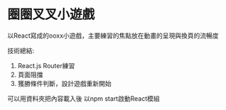 # 圈圈叉叉小遊戲
以React寫成的ooxx小遊戲，主要練習的焦點放在動畫的呈現與換頁的流暢度

技術總結:
1. React.js Router練習
2. 頁面阻擋
3. 獲勝條件判斷，設計遊戲重新開始

可以用資料夾把內容載入後
以npm start啟動React模組
